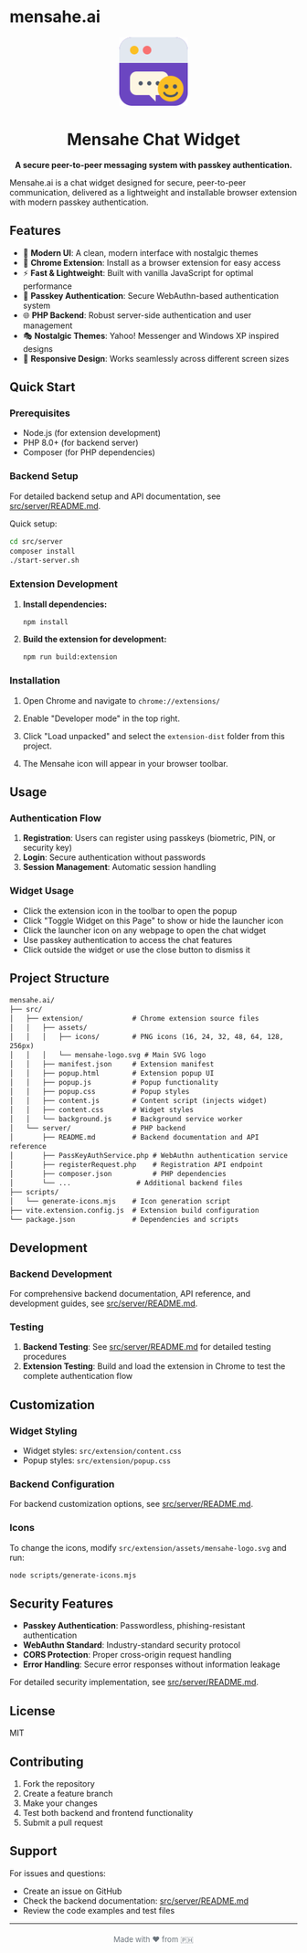 # mensahe.ai

<div align="center">
  <img src="src/extension/assets/mensahe-logo.svg" alt="Mensahe Logo" width="120" height="120">
  <h1>Mensahe Chat Widget</h1>
  <p><strong>A secure peer-to-peer messaging system with passkey authentication.</strong></p>
</div>

Mensahe.ai is a chat widget designed for secure, peer-to-peer communication, delivered as a lightweight and installable browser extension with modern passkey authentication.

## Features

- 🎨 **Modern UI**: A clean, modern interface with nostalgic themes
- 🔧 **Chrome Extension**: Install as a browser extension for easy access
- ⚡ **Fast & Lightweight**: Built with vanilla JavaScript for optimal performance
- 🔐 **Passkey Authentication**: Secure WebAuthn-based authentication system
- 🌐 **PHP Backend**: Robust server-side authentication and user management
- 🎭 **Nostalgic Themes**: Yahoo! Messenger and Windows XP inspired designs
- 📱 **Responsive Design**: Works seamlessly across different screen sizes

## Quick Start

### Prerequisites

- Node.js (for extension development)
- PHP 8.0+ (for backend server)
- Composer (for PHP dependencies)

### Backend Setup

For detailed backend setup and API documentation, see [src/server/README.md](src/server/README.md).

Quick setup:
```bash
cd src/server
composer install
./start-server.sh
```

### Extension Development

1. **Install dependencies:**
   ```bash
   npm install
   ```

2. **Build the extension for development:**
   ```bash
   npm run build:extension
   ```

### Installation

1. Open Chrome and navigate to `chrome://extensions/`

2. Enable "Developer mode" in the top right.

3. Click "Load unpacked" and select the `extension-dist` folder from this project.

4. The Mensahe icon will appear in your browser toolbar.

## Usage

### Authentication Flow

1. **Registration**: Users can register using passkeys (biometric, PIN, or security key)
2. **Login**: Secure authentication without passwords
3. **Session Management**: Automatic session handling

### Widget Usage

- Click the extension icon in the toolbar to open the popup
- Click "Toggle Widget on this Page" to show or hide the launcher icon
- Click the launcher icon on any webpage to open the chat widget
- Use passkey authentication to access the chat features
- Click outside the widget or use the close button to dismiss it

## Project Structure

```
mensahe.ai/
├── src/
│   ├── extension/            # Chrome extension source files
│   │   ├── assets/
│   │   │   ├── icons/        # PNG icons (16, 24, 32, 48, 64, 128, 256px)
│   │   │   └── mensahe-logo.svg # Main SVG logo
│   │   ├── manifest.json     # Extension manifest
│   │   ├── popup.html        # Extension popup UI
│   │   ├── popup.js          # Popup functionality
│   │   ├── popup.css         # Popup styles
│   │   ├── content.js        # Content script (injects widget)
│   │   ├── content.css       # Widget styles
│   │   └── background.js     # Background service worker
│   └── server/               # PHP backend
│       ├── README.md         # Backend documentation and API reference
│       ├── PassKeyAuthService.php # WebAuthn authentication service
│       ├── registerRequest.php    # Registration API endpoint
│       ├── composer.json          # PHP dependencies
│       └── ...                # Additional backend files
├── scripts/
│   └── generate-icons.mjs    # Icon generation script
├── vite.extension.config.js  # Extension build configuration
└── package.json              # Dependencies and scripts
```

## Development

### Backend Development

For comprehensive backend documentation, API reference, and development guides, see [src/server/README.md](src/server/README.md).

### Testing

1. **Backend Testing**: See [src/server/README.md](src/server/README.md) for detailed testing procedures
2. **Extension Testing**: Build and load the extension in Chrome to test the complete authentication flow

## Customization

### Widget Styling
- Widget styles: `src/extension/content.css`
- Popup styles: `src/extension/popup.css`

### Backend Configuration
For backend customization options, see [src/server/README.md](src/server/README.md).

### Icons
To change the icons, modify `src/extension/assets/mensahe-logo.svg` and run:
```bash
node scripts/generate-icons.mjs
```

## Security Features

- **Passkey Authentication**: Passwordless, phishing-resistant authentication
- **WebAuthn Standard**: Industry-standard security protocol
- **CORS Protection**: Proper cross-origin request handling
- **Error Handling**: Secure error responses without information leakage

For detailed security implementation, see [src/server/README.md](src/server/README.md).

## License

MIT

## Contributing

1. Fork the repository
2. Create a feature branch
3. Make your changes
4. Test both backend and frontend functionality
5. Submit a pull request

## Support

For issues and questions:
- Create an issue on GitHub
- Check the backend documentation: [src/server/README.md](src/server/README.md)
- Review the code examples and test files

---

<div align="center">
  <sub style="color: #6c757d; font-size: small;">Made with ❤️ from 🇵🇭</sub>
</div>
